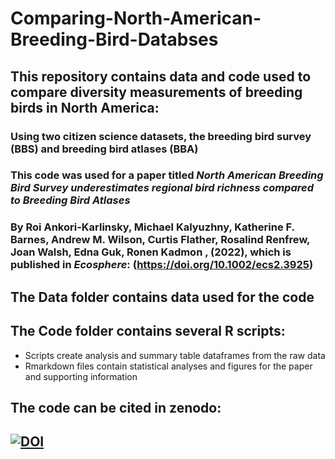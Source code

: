 # Comparing-North-American-Breeding-Bird-Databses

## This repository contains data and code used to compare diversity measurements of breeding birds in North America: 

### Using two citizen science datasets, the breeding bird survey (BBS) and breeding bird atlases (BBA)
### This code was used for a paper titled *North American Breeding Bird Survey underestimates regional bird richness compared to Breeding Bird Atlases*
### By Roi Ankori-Karlinsky, Michael Kalyuzhny, Katherine F. Barnes, Andrew M. Wilson, Curtis Flather, Rosalind Renfrew, Joan Walsh, Edna Guk, Ronen Kadmon , (2022), which is published in *Ecosphere*: (https://doi.org/10.1002/ecs2.3925)

## The Data folder contains data used for the code

## The Code folder contains several R scripts: 
  - Scripts create analysis and summary table dataframes from the raw data
  - Rmarkdown files contain statistical analyses and figures for the paper and supporting information

## The code can be cited in zenodo:
## [![DOI](https://zenodo.org/badge/328755298.svg)](https://zenodo.org/badge/latestdoi/328755298)
